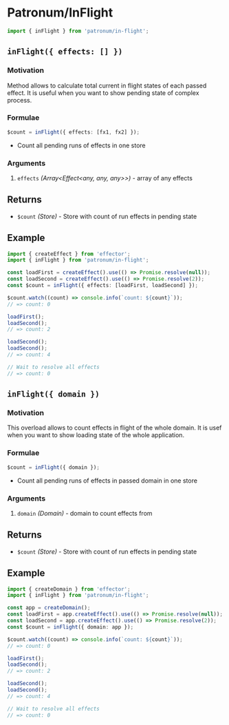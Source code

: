 # Patronum/InFlight

```ts
import { inFlight } from 'patronum/in-flight';
```

## `inFlight({ effects: [] })`

### Motivation

Method allows to calculate total current in flight states of each passed effect.
It is useful when you want to show pending state of complex process.

### Formulae

```ts
$count = inFlight({ effects: [fx1, fx2] });
```

- Count all pending runs of effects in one store

### Arguments

1. `effects` _(Array<Effect<any, any, any>>)_ - array of any effects

## Returns

- `$count` _(Store<number>)_ - Store with count of run effects in pending state

## Example

```ts
import { createEffect } from 'effector';
import { inFlight } from 'patronum/in-flight';

const loadFirst = createEffect().use(() => Promise.resolve(null));
const loadSecond = createEffect().use(() => Promise.resolve(2));
const $count = inFlight({ effects: [loadFirst, loadSecond] });

$count.watch((count) => console.info(`count: ${count}`));
// => count: 0

loadFirst();
loadSecond();
// => count: 2

loadSecond();
loadSecond();
// => count: 4

// Wait to resolve all effects
// => count: 0
```

## `inFlight({ domain })`

### Motivation

This overload allows to count effects in flight of the whole domain.
It is usef when you want to show loading state of the whole application.

### Formulae

```ts
$count = inFlight({ domain });
```

- Count all pending runs of effects in passed domain in one store

### Arguments

1. `domain` _(Domain)_ - domain to count effects from

## Returns

- `$count` _(Store<number>)_ - Store with count of run effects in pending state

## Example

```ts
import { createDomain } from 'effector';
import { inFlight } from 'patronum/in-flight';

const app = createDomain();
const loadFirst = app.createEffect().use(() => Promise.resolve(null));
const loadSecond = app.createEffect().use(() => Promise.resolve(2));
const $count = inFlight({ domain: app });

$count.watch((count) => console.info(`count: ${count}`));
// => count: 0

loadFirst();
loadSecond();
// => count: 2

loadSecond();
loadSecond();
// => count: 4

// Wait to resolve all effects
// => count: 0
```
